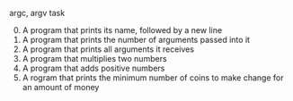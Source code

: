 argc, argv task

0. A program that prints its name, followed by a new line
1. A program that prints the number of arguments passed into it
2. A program that prints all arguments it receives
3. A program that multiplies two numbers
4. A program that adds positive numbers
5. A rogram that prints the minimum number of coins to make change for an amount of money
